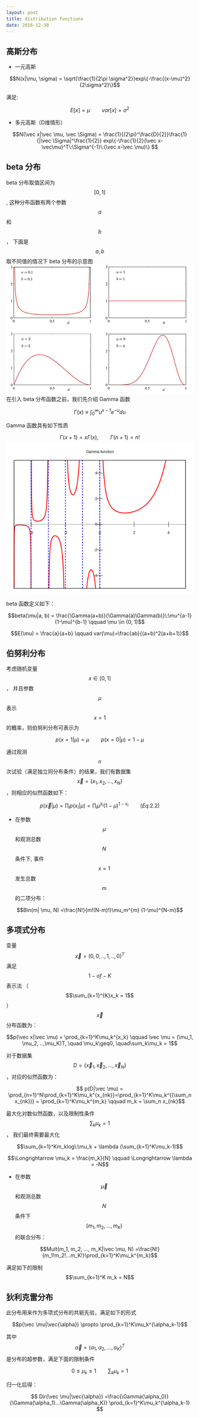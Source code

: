 ```yaml
---
layout: post
title: distribution functions
date: 2016-12-30
---
```

## 高斯分布
* 一元高斯

$$N(x|\mu, \sigma) = \sqrt{\frac{1}{2\pi \sigma^2}}exp\{-\frac{(x-\mu)^2}{2\sigma^2}\}$$

满足:

$$
E[x] = \mu \qquad var[x] = \sigma^2
$$

* 多元高斯（D维情形）

$$N(\vec x|\vec \mu, \vec \Sigma) = \frac{1}{(2\pi)^\frac{D}{2}}\frac{1}{|\vec \Sigma|^\frac{1}{2}} exp\{-\frac{1}{2}(\vec x-\vec\mu)^T\:\Sigma^{-1}\:(\vec x-\vec \mu)\}  
$$

## beta 分布
beta 分布取值区间为 $$[0, 1]$$, 这种分布函数有两个参数 $$a$$ 和 $$b$$， 下面是 $$a, b$$ 取不同值的情况下 beta 分布的示意图
![beta_distribution](/images/beta_distribution.jpg)
在引入 beta 分布函数之前，我们先介绍 Gamma 函数

$$\Gamma(x) \equiv\int_0^\infty u^{x-1}e^{-u}du$$

Gamma 函数具有如下性质

$$\Gamma(x+1) = x\Gamma(x), \qquad \Gamma(n+1) = n!$$
![Gamma_function](/images/600px-Gamma_plot.svg.png)

beta 函数定义如下：

$$beta(\mu|a, b) = \frac{\Gamma(a+b)}{\Gamma(a)\Gamma(b)}\:\mu^{a-1}(1-\mu)^{b-1} \qquad \mu \in (0, 1)$$

$$E(\mu) = \frac{a}{a+b}  \qquad var(\mu)=\frac{ab}{(a+b)^2(a+b+1)}$$

## 伯努利分布
考虑随机变量 $$x\in [0, 1]$$， 并且参数 $$\mu$$ 表示 $$x=1$$ 的概率，则伯努利分布可表示为

 $$p(x=1|\mu) = \mu \qquad p(x=0|\mu)=1-\mu$$

 通过观测 $$n$$ 次试验（满足独立同分布条件）的结果，我们有数据集 $$\vec x=\{x_1, x_2, ..., x_N\}$$ ，则相应的似然函数如下：

 $$p(\vec x|\mu) = \prod_i p(x_i|\mu) = \prod_i \mu^{x_i}(1-\mu)^{1-x_i} \qquad (Eq.2.2)$$

* 在参数 $$\mu$$ 和观测总数 $$N$$ 条件下, 事件$$x=1$$ 发生总数$$m$$ 的二项分布：

$$Bin(m| \mu, N) =\frac{N!}{m!(N-m)!}\mu_m^{m} (1-\mu)^{N-m}$$

## 多项式分布
变量 $$\vec x =(0, 0, .., 1, .., 0)^T$$ 满足 $$1-of-K$$ 表示法 （$$\sum_{k=1}^{K}x_k = 1$$）
$$\vec x$$ 分布函数为：

$$p(\vec x|\vec \mu) = \prod_{k=1}^K\mu_k^{x_k} \qquad \vec \mu = (\mu_1, \mu_2, ..,\mu_K)T, \quad \mu_k\geq0, \quad\sum_k\mu_k = 1$$

对于数据集 $$D=\{\vec x_1, \vec x_2, ..., \vec x_N\}$$，对应的似然函数为：

$$
p(D|\vec \mu) = \prod_{n=1}^N\prod_{k=1}^K\mu_k^{x_{nk}}=\prod_{k=1}^K\mu_k^{(\sum_n x_{nk})} = \prod_{k=1}^K\mu_k^{m_k} \qquad m_k = \sum_n x_{nk}$$

最大化对数似然函数，以及限制性条件 $$\sum_k\mu_k = 1$$， 我们最终需要最大化

$$\sum_{k=1}^Km_klog\:\mu_k + \lambda (\sum_{k=1}^K\mu_k-1)$$

$$\Longrightarrow \mu_k = \frac{m_k}{N} \qquad \Longrightarrow \lambda = -N$$

* 在参数 $$\vec \mu$$ 和观测总数 $$N$$ 条件下 $$(m_1, m_2, ..., m_K)$$ 的联合分布：

$$Mult(m_1, m_2, ..., m_K|\vec \mu, N) =\frac{N!}{m_1!m_2!...m_K!}\prod_{k=1}^K\mu_k^{m_k}$$

满足如下的限制
$$\sum_{k=1}^K m_k = N$$

## 狄利克雷分布
此分布用来作为多项式分布的共轭先验，满足如下的形式

$$p(\vec \mu|\vec{\alpha}) \propto \prod_{k=1}^K\mu_k^{\alpha_k-1}$$

其中$$\vec \alpha = (\alpha_1, \alpha_2, ..., \alpha_K)^T$$ 是分布的超参数，满足下面的限制条件

$$
0\leq \mu_k \leq 1 \qquad \sum_k\mu_k = 1
$$

归一化后得：

$$
Dir(\vec \mu|\vec{\alpha}) =\frac{\Gamma(\alpha_0)}{\Gamma(\alpha_1)...\Gamma(\alpha_K)} \prod_{k=1}^K\mu_k^{\alpha_k-1}
$$
